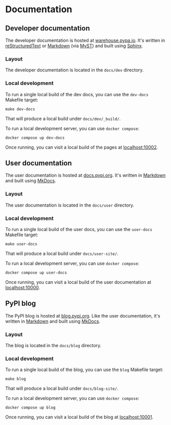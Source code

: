 # Documentation

## Developer documentation

The developer documentation is hosted at [warehouse.pypa.io](https://warehouse.pypa.io). It's written in
[reStructuredText](https://docutils.sourceforge.io/rst.html) or [Markdown](https://www.markdownguide.org/) (via [MyST](https://myst-parser.readthedocs.io/en/latest/)) and built using
[Sphinx](https://www.sphinx-doc.org/).

### Layout

The developer documentation is located in the `docs/dev` directory.

### Local development

To run a single local build of the dev docs, you can use the `dev-docs`
Makefile target:

```shell
make dev-docs
```

That will produce a local build under `docs/dev/_build/`.

To run a local development server, you can use `docker compose`:

```shell
docker compose up dev-docs
```

Once running, you can visit a local build of the pages at [localhost:10002](http://localhost:10002).

## User documentation

The user documentation is hosted at [docs.pypi.org](https://docs.pypi.org). It's written in
[Markdown](https://www.markdownguide.org/) and built using [MkDocs](https://www.mkdocs.org/).

### Layout

The user documentation is located in the `docs/user` directory.

### Local development

To run a single local build of the user docs, you can use the `user-docs`
Makefile target:

```shell
make user-docs
```

That will produce a local build under `docs/user-site/`.

To run a local development server, you can use `docker compose`:

```shell
docker compose up user-docs
```

Once running, you can visit a local build of the user documentation at [localhost:10000](http://localhost:10000).

## PyPI blog

The PyPI blog is hosted at [blog.pypi.org](https://blog.pypi.org). Like the user documentation,
it's written in [Markdown](https://www.markdownguide.org/) and built using [MkDocs](https://www.mkdocs.org/).

### Layout

The blog is located in the `docs/blog` directory.

### Local development

To run a single local build of the blog, you can use the `blog`
Makefile target:

```shell
make blog
```

That will produce a local build under `docs/blog-site/`.

To run a local development server, you can use `docker compose`:

```shell
docker compose up blog
```

Once running, you can visit a local build of the blog at [localhost:10001](http://localhost:10001).
